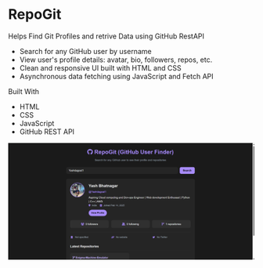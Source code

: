 # RepoGit
Helps Find Git Profiles and retrive Data using GitHub RestAPI

- Search for any GitHub user by username
- View user's profile details: avatar, bio, followers, repos, etc.
- Clean and responsive UI built with HTML and CSS
- Asynchronous data fetching using JavaScript and Fetch API

Built With
- HTML
- CSS
- JavaScript
- GitHub REST API

![Repogit UI](Demo.png)
